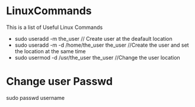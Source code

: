 # LinuxCommands
This is a list of Useful Linux Commands

* sudo useradd -m the_user                         // Create user at the deafault location
* sudo useradd -m -d /home/the_user the_user       //Create the user and set the location at the same time
* sudo usermod -d /usr/the_user the_user           //Change the user location  

# Change user Passwd 
sudo passwd username
